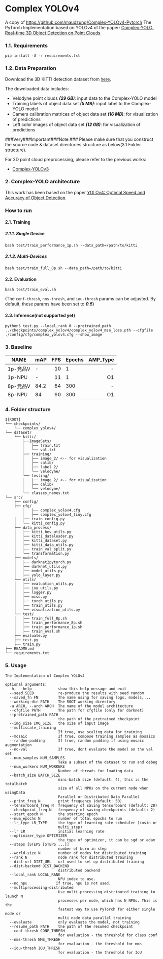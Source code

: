 # Complex YOLOv4
A copy of https://github.com/maudzung/Complex-YOLOv4-Pytorch
The PyTorch Implementation based on YOLOv4 of the paper: [Complex-YOLO: Real-time 3D Object Detection on Point Clouds](https://arxiv.org/pdf/1803.06199.pdf)

### 1.1. Requirements
```shell script
pip install -U -r requirements.txt
```

### 1.2. Data Preparation
Download the 3D KITTI detection dataset from [here](http://www.cvlibs.net/datasets/kitti/eval_object.php?obj_benchmark=3d).

The downloaded data includes:

- Velodyne point clouds _**(29 GB)**_: input data to the Complex-YOLO model
- Training labels of object data set _**(5 MB)**_: input label to the Complex-YOLO model
- Camera calibration matrices of object data set _**(16 MB)**_: for visualization of predictions
- Left color images of object data set _**(12 GB)**_: for visualization of predictions

###Very###Important###Note:###
Please make sure that you construct the source code & dataset directories structure as below(3.1 Folder structure).

For 3D point cloud preprocessing, please refer to the previous works:
- [Complex-YOLOv3](https://github.com/ghimiredhikura/Complex-YOLOv3)


### 2. Complex-YOLO architecture

This work has been based on the paper [YOLOv4: Optimal Speed and Accuracy of Object Detection](https://arxiv.org/abs/2004.10934).

### How to run

#### 2.1. Training

##### 2.1.1. Single Device

```shell script
bash test/train_performance_1p.sh --data_path=/path/to/kitti
```

##### 2.1.2. Multi-Devices

```shell script
bash test/train_full_8p.sh --data_path=/path/to/kitti
```

#### 2.2. Evaluation

```shell script
bash test/train_eval.sh 
```
(The `conf-thresh`, `nms-thresh`, and `iou-thresh` params can be adjusted. By default, these params have been set to _**0.5**_)

#### 2.3. Inference(not supported yet)

```shell script
python3 test.py --local_rank 0 --pretrained_path ../checkpoints/complex_yolov4/complex_yolov4_mse_loss.pth --cfgfile ./config/cfg/complex_yolov4.cfg --show_image
```

### 3. Baseline

| NAME     | mAP |  FPS | Epochs | AMP_Type |
| -------  | ----- | ---: | ------ | -------: |
| 1p-竞品V |     - |    10 |     1 |      -   |
| 1p-NPU   |     - |   11 |      1 |     O1   |
| 8p-竞品V |  84.2 |   64 |    300 |      -   |
| 8p-NPU   |   84  |   90 |    300 |     O1   |



### 4. Folder structure

```
${ROOT}
└── checkpoints/    
    └── complex_yolov4/
└── dataset/    
    └── kitti/
        ├──ImageSets/
        │   ├── train.txt
        │   └── val.txt
        ├── training/
        │   ├── image_2/ <-- for visualization
        │   ├── calib/
        │   ├── label_2/
        │   └── velodyne/
        └── testing/  
        │   ├── image_2/ <-- for visualization
        │   ├── calib/
        │   └── velodyne/ 
        └── classes_names.txt
└── src/
    ├── config/
    ├── cfg/
        │   ├── complex_yolov4.cfg
        │   ├── complex_yolov4_tiny.cfg
    │   ├── train_config.py
    │   └── kitti_config.py
    ├── data_process/
    │   ├── kitti_bev_utils.py
    │   ├── kitti_dataloader.py
    │   ├── kitti_dataset.py
    │   ├── kitti_data_utils.py
    │   ├── train_val_split.py
    │   └── transformation.py
    ├── models/
    │   ├── darknet2pytorch.py
    │   ├── darknet_utils.py
    │   ├── model_utils.py
    │   ├── yolo_layer.py
    └── utils/
    │   ├── evaluation_utils.py
    │   ├── iou_utils.py
    │   ├── logger.py
    │   ├── misc.py
    │   ├── torch_utils.py
    │   ├── train_utils.py
    │   └── visualization_utils.py
    └── test/
    │   ├── train_full_8p.sh
    │   ├── train_performance_8p.sh
    │   ├── train_performance_1p.sh
    │   ├── train_eval.sh
    ├── evaluate.py
    ├── test.py
    ├── train.py
├── README.md 
└── requirements.txt
```

### 5. Usage

```
The Implementation of Complex YOLOv4

optional arguments:
  -h, --help            show this help message and exit
  --seed SEED           re-produce the results with seed random
  --saved_fn FN         The name using for saving logs, models,...
  --working-dir PATH    The ROOT working directory
  -a ARCH, --arch ARCH  The name of the model architecture
  --cfgfile PATH        The path for cfgfile (only for darknet)
  --pretrained_path PATH
                        the path of the pretrained checkpoint
  --img_size IMG_SIZE   the size of input image
  --multiscale_training
                        If true, use scaling data for training
  --mosaic              If true, compose training samples as mosaics
  --random-padding      If true, random padding if using mosaic augmentation
  --no-val              If true, dont evaluate the model on the val set
  --num_samples NUM_SAMPLES
                        Take a subset of the dataset to run and debug
  --num_workers NUM_WORKERS
                        Number of threads for loading data
  --batch_size BATCH_SIZE
                        mini-batch size (default: 4), this is the totalbatch
                        size of all NPUs on the current node when usingData
                        Parallel or Distributed Data Parallel
  --print_freq N        print frequency (default: 50)
  --tensorboard_freq N  frequency of saving tensorboard (default: 20)
  --checkpoint_freq N   frequency of saving checkpoints (default: 2)
  --start_epoch N       the starting epoch
  --num_epochs N        number of total epochs to run
  --lr_type LR_TYPE     the type of learning rate scheduler (cosin or
                        multi_step)
  --lr LR               initial learning rate
  --optimizer_type OPTIMIZER
                        the type of optimizer, it can be sgd or adam
  --steps [STEPS [STEPS ...]]
                        number of burn in step
  --world-size N        number of nodes for distributed training
  --rank N              node rank for distributed training
  --dist-url DIST_URL   url used to set up distributed training
  --dist-backend DIST_BACKEND
                        distributed backend
  --local_rank LOCAL_RANK     
                        NPU index to use.
  --no_npu             If true, npu is not used.
  --multiprocessing-distributed
                        Use multi-processing distributed training to launch N
                        processes per node, which has N NPUs. This is the
                        fastest way to use PyTorch for either single node or
                        multi node data parallel training
  --evaluate            only evaluate the model, not training
  --resume_path PATH    the path of the resumed checkpoint
  --conf-thresh CONF_THRESH
                        for evaluation - the threshold for class conf
  --nms-thresh NMS_THRESH
                        for evaluation - the threshold for nms
  --iou-thresh IOU_THRESH
                        for evaluation - the threshold for IoU
```
